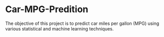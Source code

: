 # Car-MPG-Predition
The objective of this project is to predict car miles per gallon (MPG) using various statistical and machine learning techniques.
